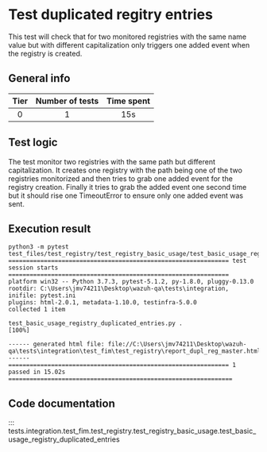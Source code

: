 # Test duplicated regitry entries

This test will check that for two monitored registries with the same name value but with different capitalization only triggers one added event when the registry is created.

## General info

|Tier | Number of tests | Time spent|
|:--:|:--:|:--:|
| 0 | 1 | 15s |

## Test logic

The test monitor two registries with the same path but different capitalization. It creates
one registry with the path being one of the two registries monitorized and then tries to grab
one added event for the registry creation. Finally it tries to grab the added event one second
time but it should rise one TimeoutError to ensure only one added event was sent.

## Execution result
```
python3 -m pytest test_files/test_registry/test_registry_basic_usage/test_basic_usage_registry_duplicated_entries.py
============================================================== test session starts ==============================================================
platform win32 -- Python 3.7.3, pytest-5.1.2, py-1.8.0, pluggy-0.13.0
rootdir: C:\Users\jmv74211\Desktop\wazuh-qa\tests\integration, inifile: pytest.ini
plugins: html-2.0.1, metadata-1.10.0, testinfra-5.0.0
collected 1 item

test_basic_usage_registry_duplicated_entries.py .                                                                                          [100%]

------ generated html file: file://C:\Users\jmv74211\Desktop\wazuh-qa\tests\integration\test_fim\test_registry\report_dupl_reg_master.html ------
============================================================== 1 passed in 15.02s ===============================================================
```

## Code documentation

::: tests.integration.test_fim.test_registry.test_registry_basic_usage.test_basic_usage_registry_duplicated_entries
